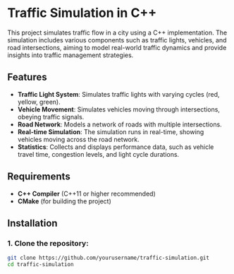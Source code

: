 # Traffic Simulation in C++

This project simulates traffic flow in a city using a C++ implementation. The simulation includes various components such as traffic lights, vehicles, and road intersections, aiming to model real-world traffic dynamics and provide insights into traffic management strategies.

## Features

- **Traffic Light System**: Simulates traffic lights with varying cycles (red, yellow, green).
- **Vehicle Movement**: Simulates vehicles moving through intersections, obeying traffic signals.
- **Road Network**: Models a network of roads with multiple intersections.
- **Real-time Simulation**: The simulation runs in real-time, showing vehicles moving across the road network.
- **Statistics**: Collects and displays performance data, such as vehicle travel time, congestion levels, and light cycle durations.

## Requirements

- **C++ Compiler** (C++11 or higher recommended)
- **CMake** (for building the project)

## Installation

### 1. Clone the repository:

```bash
git clone https://github.com/yourusername/traffic-simulation.git
cd traffic-simulation
